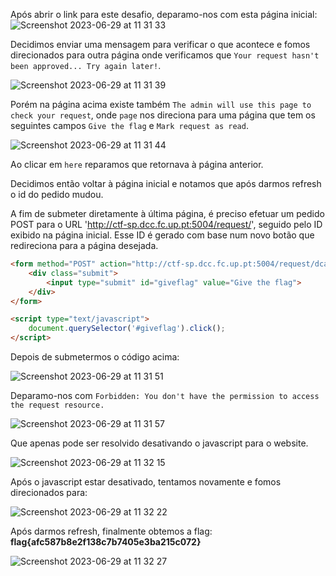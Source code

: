 Após abrir o link para este desafio, deparamo-nos com esta página inicial:
![Screenshot 2023-06-29 at 11 31 33](https://github.com/marisaazevedo/Seguranca-e-Privacidade/assets/98234753/024c69b1-3a08-4a4e-8f89-33e4a848bb57)


Decidimos enviar uma mensagem para verificar o que acontece e fomos direcionados para outra página onde verificamos que ```Your request hasn't been approved... Try again later!```.

![Screenshot 2023-06-29 at 11 31 39](https://github.com/marisaazevedo/Seguranca-e-Privacidade/assets/98234753/652c06a6-1f56-42cb-bb24-4dbca6dc3ec7)

Porém na página acima existe também ```The admin will use this page to check your request```, onde ```page``` nos direciona para uma página que tem os seguintes campos ```Give the flag``` e ```Mark request as read```.

![Screenshot 2023-06-29 at 11 31 44](https://github.com/marisaazevedo/Seguranca-e-Privacidade/assets/98234753/82baa168-bf77-40b0-af23-f8bc90545b60)

Ao clicar em ```here``` reparamos que retornava à página anterior.

Decidimos então voltar à página inicial e notamos que após darmos refresh o id do pedido mudou.

A fim de submeter diretamente à última página, é preciso efetuar um pedido POST para o URL 'http://ctf-sp.dcc.fc.up.pt:5004/request/', seguido pelo ID exibido na página inicial. Esse ID é gerado com base num novo botão que redireciona para a página desejada.

```html
<form method="POST" action="http://ctf-sp.dcc.fc.up.pt:5004/request/dca58c915d1b02dd553a11073e129baef09e2ec1/approve" role="form">
    <div class="submit">
        <input type="submit" id="giveflag" value="Give the flag">
    </div>
</form>

<script type="text/javascript">
    document.querySelector('#giveflag').click();
</script>
```

Depois de submetermos o código acima:

![Screenshot 2023-06-29 at 11 31 51](https://github.com/marisaazevedo/Seguranca-e-Privacidade/assets/98234753/51a771b8-3f48-4efa-9af4-b703d47f3475)

Deparamo-nos com ```Forbidden: You don't have the permission to access the request resource.```

![Screenshot 2023-06-29 at 11 31 57](https://github.com/marisaazevedo/Seguranca-e-Privacidade/assets/98234753/2475c1b5-0c6c-4344-b46c-13172b8b5ca0)

Que apenas pode ser resolvido desativando o javascript para o website.

![Screenshot 2023-06-29 at 11 32 15](https://github.com/marisaazevedo/Seguranca-e-Privacidade/assets/98234753/67e23335-1b35-4ed2-b60c-b8826c80a690)

Após o javascript estar desativado, tentamos novamente e fomos direcionados para:

![Screenshot 2023-06-29 at 11 32 22](https://github.com/marisaazevedo/Seguranca-e-Privacidade/assets/98234753/82889d65-ed07-4673-b299-2ba66beb8daa)

Após darmos refresh, finalmente obtemos a flag: **flag{afc587b8e2f138c7b7405e3ba215c072}**

![Screenshot 2023-06-29 at 11 32 27](https://github.com/marisaazevedo/Seguranca-e-Privacidade/assets/98234753/de1ca5ad-5e16-4e1a-b8cf-a45895c99972)
